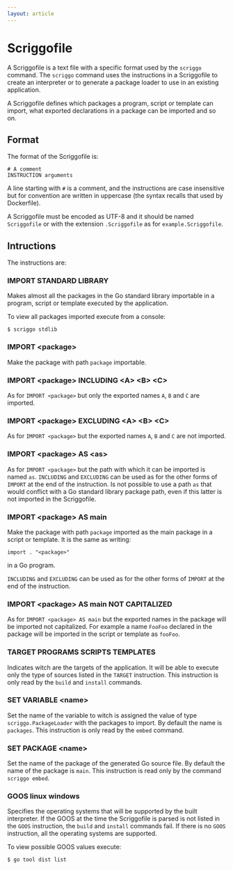 ```yaml
---
layout: article
---
```

# Scriggofile

A Scriggofile is a text file with a specific format used by the `scriggo` command.
The `scriggo` command uses the instructions in a Scriggofile to create an
interpreter or to generate a package loader to use in an existing application.

A Scriggofile defines which packages a program, script or template can import,
what exported declarations in a package can be imported and so on.  

## Format

The format of the Scriggofile is:

```
# A comment
INSTRUCTION arguments
```

A line starting with `#` is a comment, and the instructions are case
insensitive but for convention are written in uppercase (the syntax recalls
that used by Dockerfile). 

A Scriggofile must be encoded as UTF-8 and it should be named `Scriggofile`
or with the extension `.Scriggofile` as for `example.Scriggofile`.

## Intructions

The instructions are:

### IMPORT STANDARD LIBRARY 

Makes almost all the packages in the Go standard library importable in a program, script or template
executed by the application.

To view all packages imported execute from a console:

```
$ scriggo stdlib
```

### IMPORT &lt;package&gt;

Make the package with path `package` importable.
 
### IMPORT &lt;package&gt; INCLUDING &lt;A&gt; &lt;B&gt; &lt;C&gt;

As for `IMPORT <package>` but only the exported names `A`, `B` and `C` are imported.

### IMPORT &lt;package&gt; EXCLUDING &lt;A&gt; &lt;B&gt; &lt;C&gt;

As for `IMPORT <package>` but the exported names `A`, `B` and `C` are not imported.  

### IMPORT &lt;package&gt; AS &lt;as&gt;

As for `IMPORT <package>` but the path with which it can be imported is named `as`.
`INCLUDING` and `EXCLUDING` can be used as for the other forms of `IMPORT` at the end of
the instruction. Is not possible to use a path `as` that would conflict with a Go
standard library package path, even if this latter is not imported in the Scriggofile.
    
### IMPORT &lt;package&gt; AS main

Make the package with path `package` imported as the main package in a script or template.
It is the same as writing:

```
import . "<package>"
```
in a Go program.

`INCLUDING` and `EXCLUDING` can be used as for the other forms of `IMPORT` at the end
of the instruction.

### IMPORT &lt;package&gt; AS main NOT CAPITALIZED

As for `IMPORT <package> AS main` but the exported names in the package will be imported
not capitalized. For example a name `FooFoo` declared in the package will be imported in
the script or template as `fooFoo`.

### TARGET PROGRAMS SCRIPTS TEMPLATES

Indicates witch are the targets of the application. It will be able to execute only the
type of sources listed in the `TARGET` instruction. This instruction is only read by the
`build` and `install` commands.

### SET VARIABLE &lt;name&gt; 

Set the name of the variable to witch is assigned the value of type `scriggo.PackageLoader`
with the packages to import. By default the name is `packages`. This instruction is only
read by the `embed` command. 

### SET PACKAGE &lt;name&gt;

Set the name of the package of the generated Go source file. By default the name of the
package is `main`. This instruction is read only by the command `scriggo embed`.

### GOOS linux windows

Specifies the operating systems that will be supported by the built interpreter.
If the GOOS at the time the Scriggofile is parsed is not listed in the `GOOS` instruction,
the `build` and `install` commands fail. If there is no `GOOS` instruction, all the
operating systems are supported.

To view possible GOOS values execute:
```
$ go tool dist list
```
